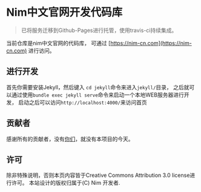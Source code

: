 # Nim中文官网开发代码库

> 已将服务迁移到Github-Pages进行托管，使用travis-ci持续集成。

当前仓库是nim中文官网的代码库，
可通过 [https://nim-cn.com](https://nim-cn.com) 进行访问。


## 进行开发

首先你需要安装Jekyll，然后键入 ``cd jekyll``命令来进入`jekyll/`目录， 
之后就可以通过使用`bundle exec jekyll serve`命令来启动一个本地WEB服务器进行开发， 
启动之后可以访问`http://localhost:4000/`来访问首页

## 贡献者

感谢所有的贡献者，没有[你们](https://github.com/nim-lang-cn/website/graphs/contributors)，就没有本项目的今天。


## 许可

除非特殊说明，否则本页内容皆于Creative Commons Attribution 3.0 license进行许可。
本站设计的版权归属于(C) Nim 开发者.
